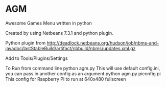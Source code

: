 AGM
===

Awesome Games Menu written in python 

Created by using Netbeans 7.3.1 and python plugin.

Python plugin from 
http://deadlock.netbeans.org/hudson/job/nbms-and-javadoc/lastStableBuild/artifact/nbbuild/nbms/updates.xml.gz

Add to Tools/Plugins/Settings



To Run from command line
    python agm.py
This will use default config.ini, you can pass in another config as an argument
    python agm.py piconfig.pi
This config for Raspberry Pi to run at 640x480 fullscreen
